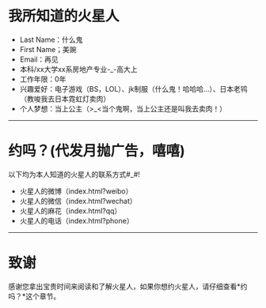 # 我所知道的火星人

 - Last Name：什么鬼
 - First Name；美豌
 - Email：再见
 - 本科/xx大学xx系房地产专业-_-高大上 
 - 工作年限：0年
 - 兴趣爱好：电子游戏（BS，LOL）、jk制服（什么鬼！哈哈哈...）、日本老鸨（教唆我去日本霓虹灯卖肉）
 - 个人梦想：当上公主（>_<当个鬼啊，当上公主还是叫我去卖肉！）

---


# 约吗？(代发月抛广告，嘻嘻)
以下均为本人知道的火星人的联系方式#_#!

- 火星人的微博（index.html?weibo）
- 火星人的微信（index.html?wechat）
- 火星人的麻花（index.html?qq）
- 火星人的电话（index.html?phone）



---

# 致谢
感谢您拿出宝贵时间来阅读和了解火星人，如果你想约火星人，请仔细查看*约吗？*这个章节。
